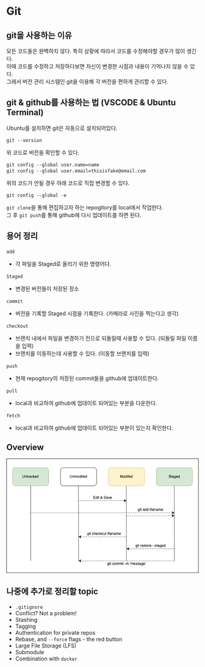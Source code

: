 # Git

## git을 사용하는 이유

모든 코드들은 완벽하지 않다. 특히 상황에 따라서 코드를 수정해야할 경우가 많이 생긴다.  
이때 코드를 수정하고 저장하다보면 자신이 변경한 시점과 내용이 기억나지 않을 수 있다.  
그래서 버전 관리 시스템인 git을 이용해 각 버전을 편하게 관리할 수 있다.  

## git & github를 사용하는 법 (VSCODE & Ubuntu Terminal)

Ubuntu를 설치하면 git은 자동으로 설치되어있다.  

```
git --version
```
위 코드로 버전을 확인할 수 있다.  

```
git config --global user.name=name
git config --global user.email=thisisfake@email.com
```
위의 코드가 안될 경우 아래 코드로 직접 변경할 수 있다.
```
git config --global -e
```

`git clone`을 통해 편집하고자 하는 repogitory를 local에서 작업한다.  
그 후 `git push`를 통해 github에 다시 업데이트를 하면 된다.  

## 용어 정리

`add`
- 각 파일을 Staged로 올리기 위한 명령어다.

`Staged`
- 변경된 버전들이 저장된 장소

`commit`
- 버전을 기록할 Staged 시점을 기록한다. (카메라로 사진을 찍는다고 생각)

`checkout`
- 브랜치 내에서 파일을 변경하기 전으로 되돌릴때 사용할 수 있다. (되돌릴 파일 이름을 입력)
- 브랜치를 이동하는데 사용할 수 있다. (이동할 브랜치를 입력)


`push` 
- 현재 repogitory의 저장된 commit들을 github에 업데이트한다.

`pull`
- local과 비교하여 github에 업데이트 되어있는 부분을 다운한다.

`fetch`
- local과 비교하여 github에 업데이트 되어있는 부분이 있는지 확인한다.

## Overview
![git](../png/git.png)

## 나중에 추가로 정리할 topic
- `.gitignore`
- Conflict? Not a problem!
- Stashing
- Tagging
- Authentication for private repos
- Rebase, and `--force` flags - the red button
- Large File Storage (LFS)
- Submodule
- Combination with `docker`
